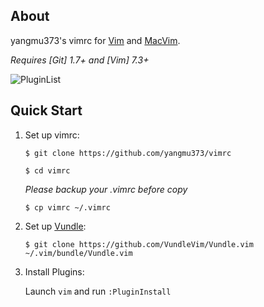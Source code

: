 ## About

yangmu373's vimrc for [Vim](http://www.vim.org) and [MacVim](https://github.com/macvim-dev/macvim).

*Requires [Git] 1.7+ and [Vim] 7.3+*

![PluginList](http://i.imgur.com/3sxmEVo.png)

## Quick Start

1. Set up vimrc:

   `$ git clone https://github.com/yangmu373/vimrc`

   `$ cd vimrc`

   *Please backup your .vimrc before copy*

   `$ cp vimrc ~/.vimrc`

2. Set up [Vundle](https://github.com/VundleVim/Vundle.vim):

   `$ git clone https://github.com/VundleVim/Vundle.vim ~/.vim/bundle/Vundle.vim`

3. Install Plugins:

   Launch `vim` and run `:PluginInstall`
